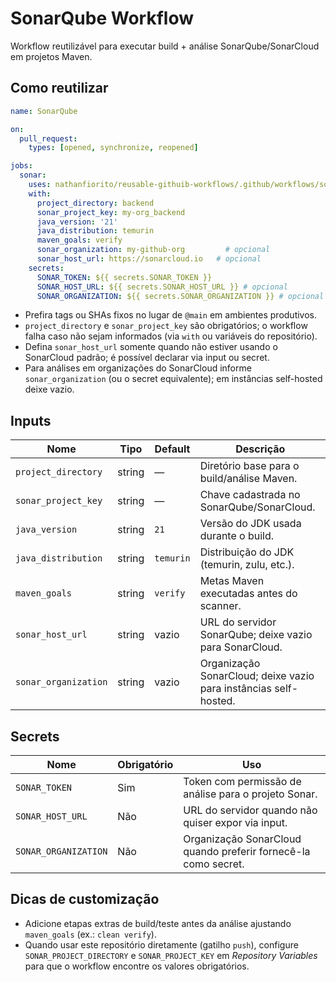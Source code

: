 # SonarQube Workflow

Workflow reutilizável para executar build + análise SonarQube/SonarCloud em projetos Maven.

## Como reutilizar

```yaml
name: SonarQube

on:
  pull_request:
    types: [opened, synchronize, reopened]

jobs:
  sonar:
    uses: nathanfiorito/reusable-githuib-workflows/.github/workflows/sonar.yml@main
    with:
      project_directory: backend
      sonar_project_key: my-org_backend
      java_version: '21'
      java_distribution: temurin
      maven_goals: verify
      sonar_organization: my-github-org         # opcional
      sonar_host_url: https://sonarcloud.io   # opcional
    secrets:
      SONAR_TOKEN: ${{ secrets.SONAR_TOKEN }}
      SONAR_HOST_URL: ${{ secrets.SONAR_HOST_URL }} # opcional
      SONAR_ORGANIZATION: ${{ secrets.SONAR_ORGANIZATION }} # opcional
```

- Prefira tags ou SHAs fixos no lugar de `@main` em ambientes produtivos.
- `project_directory` e `sonar_project_key` são obrigatórios; o workflow falha caso não sejam informados (via `with` ou variáveis do repositório).
- Defina `sonar_host_url` somente quando não estiver usando o SonarCloud padrão; é possível declarar via input ou secret.
- Para análises em organizações do SonarCloud informe `sonar_organization` (ou o secret equivalente); em instâncias self-hosted deixe vazio.

## Inputs

| Nome | Tipo | Default | Descrição |
| --- | --- | --- | --- |
| `project_directory` | string | — | Diretório base para o build/análise Maven. |
| `sonar_project_key` | string | — | Chave cadastrada no SonarQube/SonarCloud. |
| `java_version` | string | `21` | Versão do JDK usada durante o build. |
| `java_distribution` | string | `temurin` | Distribuição do JDK (temurin, zulu, etc.). |
| `maven_goals` | string | `verify` | Metas Maven executadas antes do scanner. |
| `sonar_host_url` | string | vazio | URL do servidor SonarQube; deixe vazio para SonarCloud. |
| `sonar_organization` | string | vazio | Organização SonarCloud; deixe vazio para instâncias self-hosted. |

## Secrets

| Nome | Obrigatório | Uso |
| --- | --- | --- |
| `SONAR_TOKEN` | Sim | Token com permissão de análise para o projeto Sonar. |
| `SONAR_HOST_URL` | Não | URL do servidor quando não quiser expor via input. |
| `SONAR_ORGANIZATION` | Não | Organização SonarCloud quando preferir fornecê-la como secret. |

## Dicas de customização

- Adicione etapas extras de build/teste antes da análise ajustando `maven_goals` (ex.: `clean verify`).
- Quando usar este repositório diretamente (gatilho `push`), configure `SONAR_PROJECT_DIRECTORY` e `SONAR_PROJECT_KEY` em *Repository Variables* para que o workflow encontre os valores obrigatórios.

